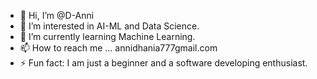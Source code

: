 - 👋 Hi, I’m @D-Anni
- 👀 I’m interested in AI-ML and Data Science.
- 🌱 I’m currently learning Machine Learning.
- 📫 How to reach me ... annidhania777gmail.com
- ⚡ Fun fact: I am just a beginner and a software developing enthusiast.

<!---
D-Anni/D-Anni is a ✨ special ✨ repository because its `README.md` (this file) appears on your GitHub profile.
You can click the Preview link to take a look at your changes.
--->
